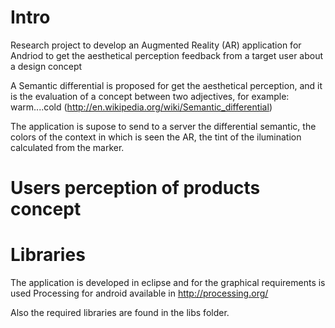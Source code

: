 # Intro

Research project to develop an Augmented Reality (AR) application for Andriod to get the aesthetical perception feedback from a target user about a design concept

A Semantic differential is proposed for get the aesthetical perception, and it is the evaluation of a concept between two adjectives, for example: warm....cold (http://en.wikipedia.org/wiki/Semantic_differential)

The application is supose to send to a server the differential semantic, the colors of the context in which is seen the AR, the tint of the ilumination calculated from the marker.

# Users perception of products concept 


# Libraries
The application is developed in eclipse and for the graphical requirements is used Processing for android available in http://processing.org/

Also the required libraries are found in the libs folder.
